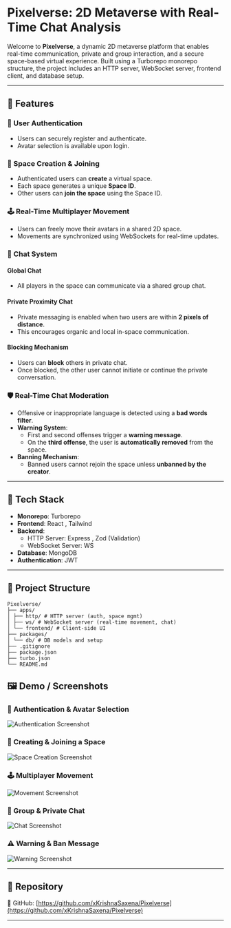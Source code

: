 # Pixelverse: 2D Metaverse with Real-Time Chat Analysis

Welcome to **Pixelverse**, a dynamic 2D metaverse platform that enables real-time communication, private and group interaction, and a secure space-based virtual experience. Built using a Turborepo monorepo structure, the project includes an HTTP server, WebSocket server, frontend client, and database setup.

---

## 🚀 Features

### 🔐 User Authentication
- Users can securely register and authenticate.
- Avatar selection is available upon login.

### 🧱 Space Creation & Joining
- Authenticated users can **create** a virtual space.
- Each space generates a unique **Space ID**.
- Other users can **join the space** using the Space ID.

### 🕹️ Real-Time Multiplayer Movement
- Users can freely move their avatars in a shared 2D space.
- Movements are synchronized using WebSockets for real-time updates.

### 💬 Chat System

#### Global Chat
- All players in the space can communicate via a shared group chat.

#### Private Proximity Chat
- Private messaging is enabled when two users are within **2 pixels of distance**.
- This encourages organic and local in-space communication.

#### Blocking Mechanism
- Users can **block** others in private chat.
- Once blocked, the other user cannot initiate or continue the private conversation.

### 🛡️ Real-Time Chat Moderation
- Offensive or inappropriate language is detected using a **bad words filter**.
- **Warning System**:
  - First and second offenses trigger a **warning message**.
  - On the **third offense**, the user is **automatically removed** from the space.
- **Banning Mechanism**:
  - Banned users cannot rejoin the space unless **unbanned by the creator**.

---

## 🧰 Tech Stack

- **Monorepo**: Turborepo
- **Frontend**: React , Tailwind
- **Backend**:
  - HTTP Server: Express , Zod (Validation)
  - WebSocket Server: WS
- **Database**: MongoDB
- **Authentication**: JWT

---

## 📁 Project Structure

```
Pixelverse/
├── apps/
│ ├── http/ # HTTP server (auth, space mgmt)
│ ├── ws/ # WebSocket server (real-time movement, chat)
│ └── frontend/ # Client-side UI
├── packages/
│ └── db/ # DB models and setup
├── .gitignore
├── package.json
├── turbo.json
└── README.md

```

## 🖼️ Demo / Screenshots

### 🔐 Authentication & Avatar Selection
![Authentication Screenshot](link_to_image)

### 🧱 Creating & Joining a Space
![Space Creation Screenshot](link_to_image)

### 🕹️ Multiplayer Movement
![Movement Screenshot](link_to_image)

### 💬 Group & Private Chat
![Chat Screenshot](link_to_image)

### ⚠️ Warning & Ban Message
![Warning Screenshot](link_to_image)

---

## 📌 Repository

🔗 GitHub: [https://github.com/xKrishnaSaxena/Pixelverse](https://github.com/xKrishnaSaxena/Pixelverse)

---
